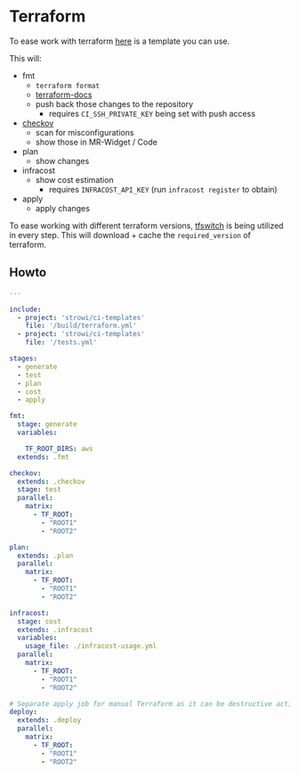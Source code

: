 # Terraform

To ease work with terraform [here](../build/terraform.yml)
is a template you can use.

This will:

* fmt
  * `terraform format`
  * [terraform-docs](https://terraform-docs.io/)
  * push back those changes to the repository
    * requires `CI_SSH_PRIVATE_KEY` being set with push access
* [checkov](https://www.checkov.io/)
  * scan for misconfigurations
  * show those in MR-Widget / Code
* plan
  * show changes
* infracost
  * show cost estimation
    * requires `INFRACOST_API_KEY` (run `infracost register` to obtain)
* apply
  * apply changes

To ease working with different terraform versions,
[tfswitch](https://tfswitch.warrensbox.com/) is being
utilized in every step. This will download + cache
the `required_version` of terraform.

## Howto

```yaml
---

include:
  - project: 'strowi/ci-templates'
    file: '/build/terraform.yml'
  - project: 'strowi/ci-templates'
    file: '/tests.yml'

stages:
  - generate
  - test
  - plan
  - cost
  - apply

fmt:
  stage: generate
  variables:

    TF_ROOT_DIRS: aws
  extends: .fmt

checkov:
  extends: .checkov
  stage: test
  parallel:
    matrix:
      - TF_ROOT:
        - "ROOT1"
        - "ROOT2"

plan:
  extends: .plan
  parallel:
    matrix:
      - TF_ROOT:
        - "ROOT1"
        - "ROOT2"

infracost:
  stage: cost
  extends: .infracost
  variables:
    usage_file: ./infracost-usage.yml
  parallel:
    matrix:
      - TF_ROOT:
        - "ROOT1"
        - "ROOT2"

# Separate apply job for manual Terraform as it can be destructive action.
deploy:
  extends: .deploy
  parallel:
    matrix:
      - TF_ROOT:
        - "ROOT1"
        - "ROOT2"
```
